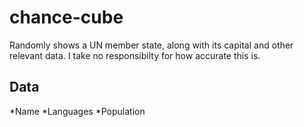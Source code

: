 # chance-cube

Randomly shows a UN member state, along with its capital and other relevant data.
I take no responsibilty for how accurate this is. 

## Data
*Name
*Languages
*Population